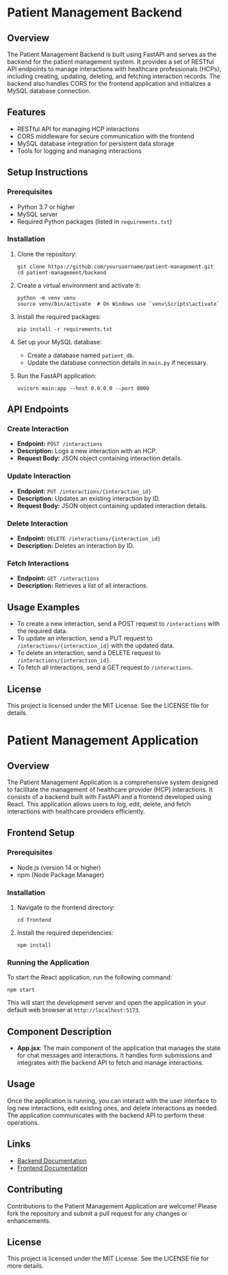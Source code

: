 # Patient Management Backend

## Overview
The Patient Management Backend is built using FastAPI and serves as the backend for the patient management system. It provides a set of RESTful API endpoints to manage interactions with healthcare professionals (HCPs), including creating, updating, deleting, and fetching interaction records. The backend also handles CORS for the frontend application and initializes a MySQL database connection.

## Features
- RESTful API for managing HCP interactions
- CORS middleware for secure communication with the frontend
- MySQL database integration for persistent data storage
- Tools for logging and managing interactions

## Setup Instructions

### Prerequisites
- Python 3.7 or higher
- MySQL server
- Required Python packages (listed in `requirements.txt`)

### Installation
1. Clone the repository:
   ```
   git clone https://github.com/yourusername/patient-management.git
   cd patient-management/backend
   ```

2. Create a virtual environment and activate it:
   ```
   python -m venv venv
   source venv/bin/activate  # On Windows use `venv\Scripts\activate`
   ```

3. Install the required packages:
   ```
   pip install -r requirements.txt
   ```

4. Set up your MySQL database:
   - Create a database named `patient_db`.
   - Update the database connection details in `main.py` if necessary.

5. Run the FastAPI application:
   ```
   uvicorn main:app --host 0.0.0.0 --port 8000
   ```

## API Endpoints

### Create Interaction
- **Endpoint:** `POST /interactions`
- **Description:** Logs a new interaction with an HCP.
- **Request Body:** JSON object containing interaction details.

### Update Interaction
- **Endpoint:** `PUT /interactions/{interaction_id}`
- **Description:** Updates an existing interaction by ID.
- **Request Body:** JSON object containing updated interaction details.

### Delete Interaction
- **Endpoint:** `DELETE /interactions/{interaction_id}`
- **Description:** Deletes an interaction by ID.

### Fetch Interactions
- **Endpoint:** `GET /interactions`
- **Description:** Retrieves a list of all interactions.

## Usage Examples
- To create a new interaction, send a POST request to `/interactions` with the required data.
- To update an interaction, send a PUT request to `/interactions/{interaction_id}` with the updated data.
- To delete an interaction, send a DELETE request to `/interactions/{interaction_id}`.
- To fetch all interactions, send a GET request to `/interactions`.

## License
This project is licensed under the MIT License. See the LICENSE file for details.









# Patient Management Application

## Overview
The Patient Management Application is a comprehensive system designed to facilitate the management of healthcare provider (HCP) interactions. It consists of a backend built with FastAPI and a frontend developed using React. This application allows users to log, edit, delete, and fetch interactions with healthcare providers efficiently.

## Frontend Setup

### Prerequisites
- Node.js (version 14 or higher)
- npm (Node Package Manager)

### Installation
1. Navigate to the frontend directory:
   ```
   cd frontend
   ```

2. Install the required dependencies:
   ```
   npm install
   ```

### Running the Application
To start the React application, run the following command:
```
npm start
```
This will start the development server and open the application in your default web browser at `http://localhost:5173`.

## Component Description
- **App.jsx**: The main component of the application that manages the state for chat messages and interactions. It handles form submissions and integrates with the backend API to fetch and manage interactions.

## Usage
Once the application is running, you can interact with the user interface to log new interactions, edit existing ones, and delete interactions as needed. The application communicates with the backend API to perform these operations.

## Links
- [Backend Documentation](../backend/README.md)
- [Frontend Documentation](./README.md)

## Contributing
Contributions to the Patient Management Application are welcome! Please fork the repository and submit a pull request for any changes or enhancements.

## License
This project is licensed under the MIT License. See the LICENSE file for more details.